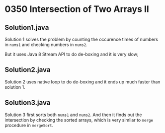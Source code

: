 # 0350 Intersection of Two Arrays II

## Solution1.java

Solution 1 solves the problem by counting the occurence times of numbers in `nums1` and checking numbers in `nums2`.

But it uses Java 8 Stream API to do de-boxing and it is very slow;

## Solution2.java

Solution 2 uses native loop to do de-boxing and it ends up much faster than solution 1.

## Solution3.java

Solution 3 first sorts both `nums1` and `nums2`.  And then it finds out the intersection by checking the sorted arrays, which is very similar to `merge` procedure in `mergeSort`.
